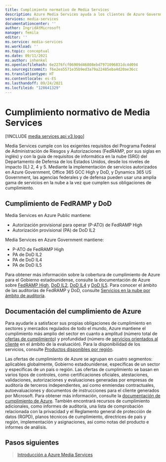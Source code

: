 ```yaml
---
title: Cumplimiento normativo de Media Services
description: Azure Media Services ayuda a los clientes de Azure Government a cumplir con sus obligaciones de cumplimiento.
services: media-services
documentationcenter: ''
author: IngridAtMicrosoft
manager: femila
editor: ''
ms.service: media-services
ms.workload: ''
ms.topic: conceptual
ms.date: 09/11/2021
ms.author: inhenkel
ms.openlocfilehash: 6e2276fcf06909d46808ebd7971096831dc4d094
ms.sourcegitcommit: f6e2ea5571e35b9ed3a79a22485eba4d20ae36cc
ms.translationtype: HT
ms.contentlocale: es-ES
ms.lasthandoff: 09/24/2021
ms.locfileid: "128641329"
---
```

# <a name="media-services-regulatory-compliance"></a>Cumplimiento normativo de Media Services

[!INCLUDE [media services api v3 logo](./includes/v3-hr.md)]

Media Services cumple con los exigentes requisitos del Programa Federal de Administración de Riesgos y Autorizaciones (FedRAMP, por sus siglas en inglés) y con la guía de requisitos de informática en la nube (SRG) del Departamento de Defensa de los Estados Unidos, desde los niveles de impacto (IL) 2, 4 y 5. Mediante la implementación de servicios autorizados en Azure Government, Office 365 GCC High y DoD, y Dynamics 365 US Government, las agencias federales y de defensa pueden usar una amplia gama de servicios en la nube a la vez que cumplen sus obligaciones de cumplimiento.

## <a name="fedramp-and-dod-compliance"></a>Cumplimiento de FedRAMP y DoD

Media Services en Azure Public mantiene:

- Autorización provisional para operar (P-ATO) de FedRAMP High
- Autorización provisional (PA) de DoD IL2

Media Services en Azure Government mantiene:

- P-ATO de FedRAMP High
- PA de DoD IL2
- PA de DoD IL4
- PA de DoD IL5

Para obtener más información sobre la cobertura de cumplimiento de Azure para el Gobierno estadounidense, consulte la documentación de Azure sobre [FedRAMP High](/azure/compliance/offerings/offering-fedramp), [DoD IL2](/azure/compliance/offerings/offering-dod-il2), [DoD IL4](/azure/compliance/offerings/offering-dod-il4) y [DoD IL5](/azure/compliance/offerings/offering-dod-il5). Para conocer el ámbito de las auditorías de FedRAMP y DoD, consulte [Servicios en la nube por ámbito de auditoría](../../azure-government/compliance/azure-services-in-fedramp-auditscope.md).

## <a name="azure-compliance-documentation"></a>Documentación del cumplimiento de Azure

Para ayudarle a satisfacer sus propias obligaciones de cumplimiento en sectores y mercados regulados de todo el mundo, Azure mantiene el cumplimiento más amplio del sector en cuanto a amplitud (número total de [ofertas de cumplimiento](/azure/compliance/offerings/)) y profundidad (número de [servicios orientados al cliente](https://azure.microsoft.com/services/) en el ámbito de la evaluación). Para la disponibilidad de los servicios, consulte [Productos disponibles por región](https://azure.microsoft.com/global-infrastructure/services/).

Las ofertas de cumplimiento de Azure se agrupan en cuatro segmentos: aplicables globalmente, Gobierno estadounidense, específicas de un sector y específicas de un país o región.  Las ofertas de cumplimiento se basan en varios tipos de controles, como certificaciones oficiales, atestaciones, validaciones, autorizaciones y evaluaciones generadas por empresas de auditoría de terceros independientes, así como enmiendas contractuales, autoevaluaciones y documentos de instrucciones para el cliente generados por Microsoft. Para obtener más información, consulte la [documentación de cumplimiento de Azure](../../compliance/index.yml). También encontrará recursos de cumplimiento adicionales, como informes de auditoría, una lista de comprobación relacionada con la privacidad y el Reglamento general de protección de datos (RGPD), planos técnicos de cumplimiento, directrices de país y región, implementación y asignaciones, así como notas del producto e informes de análisis.

## <a name="next-steps"></a>Pasos siguientes

> [Introducción a Azure Media Services](media-services-overview.md)
